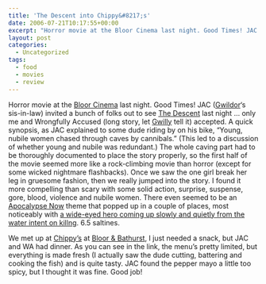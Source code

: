 ```yaml
---
title: 'The Descent into Chippy&#8217;s'
date: 2006-07-21T10:17:55+00:00
excerpt: "Horror movie at the Bloor Cinema last night. Good Times! JAC (Gwildor's sis-in-law) invited a bunch of folks out to"
layout: post
categories:
  - Uncategorized
tags:
  - food
  - movies
  - review
---
```

Horror movie at the [Bloor Cinema](http://www.bloorcinema.com/) last night. Good Times! JAC ([Gwildor](http://gwild0r.tumblr.com/)&#8216;s sis-in-law) invited a bunch of folks out to see [The Descent](http://www.imdb.com/title/tt0435625/) last night &#8230; only me and Wrongfully Accused (long story, let [Gwilly](http://gwild0r.tumblr.com/) tell it) accepted. A quick synopsis, as JAC explained to some dude riding by on his bike, &#8220;Young, nubile women chased through caves by cannibals.&#8221; (This led to a discussion of whether young and nubile was redundant.) The whole caving part had to be thoroughly documented to place the story properly, so the first half of the movie seemed more like a rock-climbing movie than horror (except for some wicked nightmare flashbacks). Once we saw the one girl break her leg in gruesome fashion, then we really jumped into the story. I found it more compelling than scary with some solid action, surprise, suspense, gore, blood, violence and nubile women. There even seemed to be an [Apocalypse Now](http://www.imdb.com/title/tt0078788/) theme that popped up in a couple of places, most noticeably with <a href="http://www.movieconnection.it/schede/vietnam/apocalypse_now-willard.jpg" rel="lightbox">a wide-eyed hero coming up slowly and quietly from the water intent on killng</a>. 6.5 saltines.

We met up at [Chippy&#8217;s](http://www.chippys.ca/) at [Bloor & Bathurst](https://plus.google.com/107496157765234731539/about), I just needed a snack, but JAC and WA had dinner. As you can see in the link, the menu&#8217;s pretty limited, but everything is made fresh (I actually saw the dude cutting, battering and cooking the fish) and is quite tasty. JAC found the pepper mayo a little too spicy, but I thought it was fine. Good job!